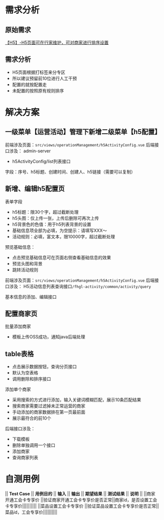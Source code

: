 # 需求分析

## 原始需求
[【H5】-H5页面可在行家维护，可对商家进行排序设置](https://www.tapd.cn/53440148/prong/stories/view/1153440148001038433)

## 需求分析
- H5页面根据打标签来分专区
- 所以建议预留前10位进行人工干预
- 配置的就按配置走
- 未配置的按照原有规则排序


# 解决方案

## 一级菜单【运营活动】管理下新增二级菜单【h5配置】
前端涉及页面：`src/views/operationManagement/h5ActivityConfig.vue`
后端接口涉及：
admin-server
- h5ActivityConfig/list列表接口

字段：序号、h5标题、创建时间、创建人、h5链接（需要可以复制）


## 新增、编辑h5配置页
表单字段
- h5标题：限30个字，超过截断处理
- h5头图：仅上传一张，上传后删除可再次上传
- h5背景色的色值：用于h5列表背景的设置
- 基础信息项全部为必填，为空提示：请填写XXX～
- 活动规则：必填，富文本，限10000字，超过截断处理

预览基础信息：
- 点击预览基础信息可在页面右侧查看基础信息的效果
- 预览头图和背景
- 跳转活动规则


前端涉及页面：`src/views/operationManagement/h5ActivityConfig.vue`
后端接口涉及：
H5活动信息列表查询接口`/fhgl-activity/common/activity/query`


基本信息的添加、编辑接口

## 配置商家页

批量添加商家
- 模板上传OSS成功，通知java后端处理

## table表格
- 点击展示数据按钮，查询分页接口
- 默认为空表格
- 调用删除和排序接口

添加单个商家
- 采用搜索的方式进行添加，输入关键词模糊匹配，展示10条匹配结果
- 搜索商家需要过滤掉未正常运营的商家
- 手动添加的商家数据排在第一页最前面
- 展示最符合的前10个

后端接口涉及：
- 下载模板
- 删除单独调用一个接口
- 添加商家
- 查询商家列表



# 自测用例
|| **Test Case** || **用例目的** || **输入** || **输出** || **期望结果** || **测试结果** || **说明** ||
||商家开通工会卡专享价 ||验证商家开通工会卡专享价是否正常||商家id，是否设置工会卡专享价||||||||||
||菜品设置工会卡专享价 ||验证菜品设置工会卡专享价是否正常||菜品id，工会专享价||||||||||